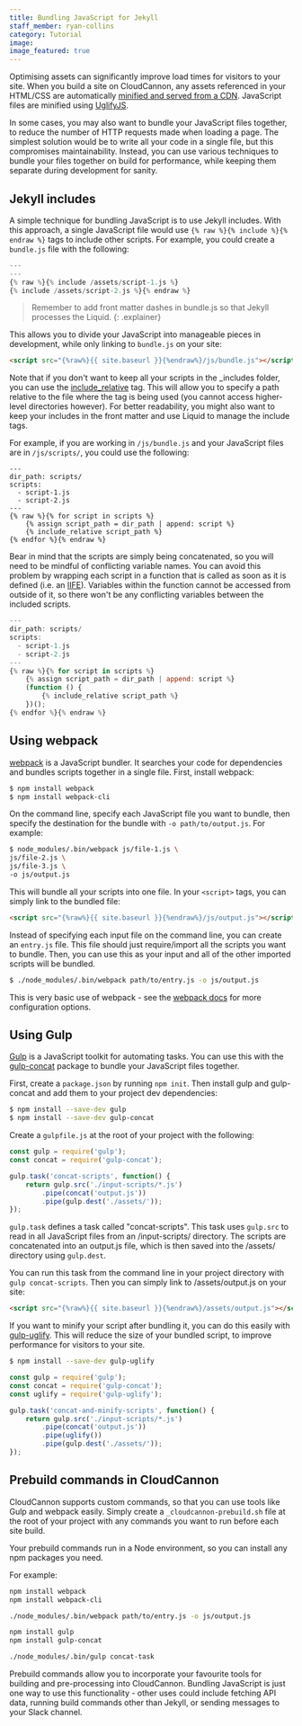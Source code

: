 ```yaml
---
title: Bundling JavaScript for Jekyll
staff_member: ryan-collins
category: Tutorial
image:
image_featured: true
---
```


Optimising assets can significantly improve load times for visitors to your site. When you build a site on CloudCannon, any assets referenced in your HTML/CSS are automatically [minified and served from a CDN](https://docs.cloudcannon.com/builds/optimisations/). JavaScript files are minified using [UglifyJS](https://www.npmjs.com/package/uglify-js).

In some cases, you may also want to bundle your JavaScript files together, to reduce the number of HTTP requests made when loading a page. The simplest solution would be to write all your code in a single file, but this compromises maintainability. Instead, you can use various techniques to bundle your files together on build for performance, while keeping them separate during development for sanity.

## Jekyll includes

A simple technique for bundling JavaScript is to use Jekyll includes. With this approach, a single JavaScript file would use `{% raw %}{% include %}{% endraw %}` tags to include other scripts. For example, you could create a `bundle.js` file with the following:

~~~js
---
---
{% raw %}{% include /assets/script-1.js %}
{% include /assets/script-2.js %}{% endraw %}
~~~

> Remember to add front matter dashes in bundle.js so that Jekyll processes the Liquid.
{: .explainer}

This allows you to divide your JavaScript into manageable pieces in development, while only linking to `bundle.js` on your site:

~~~html
<script src="{%raw%}{{ site.baseurl }}{%endraw%}/js/bundle.js"></script>
~~~

Note that if you don't want to keep all your scripts in the \_includes folder, you can use the [include\_relative](https://jekyllrb.com/docs/includes/#including-files-relative-to-another-file) tag. This will allow you to specify a path relative to the file where the tag is being used (you cannot access higher-level directories however). For better readability, you might also want to keep your includes in the front matter and use Liquid to manage the include tags.

For example, if you are working in `/js/bundle.js` and your JavaScript files are in `/js/scripts/`, you could use the following:

~~~
---
dir_path: scripts/
scripts:
  - script-1.js
  - script-2.js
---
{% raw %}{% for script in scripts %}
    {% assign script_path = dir_path | append: script %}
    {% include_relative script_path %}
{% endfor %}{% endraw %}
~~~

Bear in mind that the scripts are simply being concatenated, so you will need to be mindful of conflicting variable names. You can avoid this problem by wrapping each script in a function that is called as soon as it is defined (i.e. an [IIFE](https://developer.mozilla.org/en-US/docs/Glossary/IIFE)). Variables within the function cannot be accessed from outside of it, so there won't be any conflicting variables between the included scripts.

~~~js
---
dir_path: scripts/
scripts:
  - script-1.js
  - script-2.js
---
{% raw %}{% for script in scripts %}
    {% assign script_path = dir_path | append: script %}
    (function () {
        {% include_relative script_path %}
    })();
{% endfor %}{% endraw %}
~~~

## Using webpack

[webpack](https://webpack.js.org/) is a JavaScript bundler. It searches your code for dependencies and bundles scripts together in a single file. First, install webpack:

~~~sh
$ npm install webpack
$ npm install webpack-cli
~~~

On the command line, specify each JavaScript file you want to bundle, then specify the destination for the bundle with `-o path/to/output.js`. For example:

~~~sh
$ node_modules/.bin/webpack js/file-1.js \
js/file-2.js \
js/file-3.js \
-o js/output.js
~~~

This will bundle all your scripts into one file. In your `<script>` tags, you can simply link to the bundled file:

~~~html
<script src="{%raw%}{{ site.baseurl }}{%endraw%}/js/output.js"></script>
~~~

Instead of specifying each input file on the command line, you can create an `entry.js` file. This file should just require/import all the scripts you want to bundle. Then, you can use this as your input and all of the other imported scripts will be bundled.

~~~sh
$ ./node_modules/.bin/webpack path/to/entry.js -o js/output.js
~~~

This is very basic use of webpack - see the [webpack docs](https://webpack.js.org/guides/getting-started/#using-a-configuration) for more configuration options.

## Using Gulp

[Gulp](https://gulpjs.com/) is a JavaScript toolkit for automating tasks. You can use this with the [gulp-concat](https://www.npmjs.com/package/gulp-concat) package to bundle your JavaScript files together.

First, create a `package.json` by running `npm init`. Then install gulp and gulp-concat and add them to your project dev dependencies:

~~~sh
$ npm install --save-dev gulp
$ npm install --save-dev gulp-concat
~~~

Create a `gulpfile.js` at the root of your project with the following:

~~~js
const gulp = require('gulp');
const concat = require('gulp-concat');

gulp.task('concat-scripts', function() {
    return gulp.src('./input-scripts/*.js')
        .pipe(concat('output.js'))
        .pipe(gulp.dest('./assets/'));
});
~~~

`gulp.task` defines a task called "concat-scripts". This task uses `gulp.src` to read in all JavaScript files from an /input-scripts/ directory. The scripts are concatenated into an output.js file, which is then saved into the /assets/ directory using `gulp.dest`.

You can run this task from the command line in your project directory with `gulp concat-scripts`. Then you can simply link to /assets/output.js on your site:

~~~html
<script src="{%raw%}{{ site.baseurl }}{%endraw%}/assets/output.js"></script>
~~~

If you want to minify your script after bundling it, you can do this easily with [gulp-uglify](https://www.npmjs.com/package/gulp-uglify). This will reduce the size of your bundled script, to improve performance for visitors to your site.

~~~sh
$ npm install --save-dev gulp-uglify
~~~

~~~js
const gulp = require('gulp');
const concat = require('gulp-concat');
const uglify = require('gulp-uglify');

gulp.task('concat-and-minify-scripts', function() {
    return gulp.src('./input-scripts/*.js')
        .pipe(concat('output.js'))
        .pipe(uglify())
        .pipe(gulp.dest('./assets/'));
});
~~~

## Prebuild commands in CloudCannon

CloudCannon supports custom commands, so that you can use tools like Gulp and webpack easily. Simply create a `_cloudcannon-prebuild.sh` file at the root of your project with any commands you want to run before each site build.

Your prebuild commands run in a Node environment, so you can install any npm packages you need.

For example:

~~~sh
npm install webpack
npm install webpack-cli

./node_modules/.bin/webpack path/to/entry.js -o js/output.js
~~~

~~~sh
npm install gulp
npm install gulp-concat

./node_modules/.bin/gulp concat-task
~~~

Prebuild commands allow you to incorporate your favourite tools for building and pre-processing into CloudCannon. Bundling JavaScript is just one way to use this functionality - other uses could include fetching API data, running build commands other than Jekyll, or sending messages to your Slack channel.